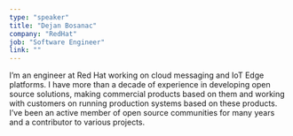 ```yaml
---
type: "speaker"
title: "Dejan Bosanac"
company: "RedHat"
job: "Software Engineer"
link: ""
---
```


I’m an engineer at Red Hat working on cloud messaging and IoT Edge platforms. I have more than a decade of experience in developing open source solutions, making commercial products based on them and working with customers on running production systems based on these products. I’ve been an active member of open source communities for many years and a contributor to various projects.